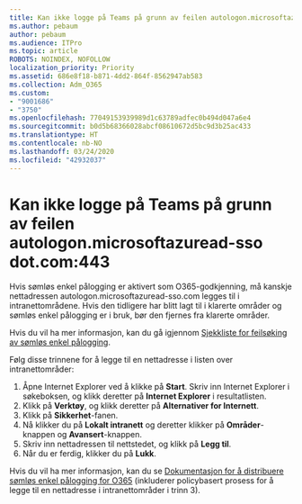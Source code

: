 ```yaml
---
title: Kan ikke logge på Teams på grunn av feilen autologon.microsoftazuread-sso.com:443
ms.author: pebaum
author: pebaum
ms.audience: ITPro
ms.topic: article
ROBOTS: NOINDEX, NOFOLLOW
localization_priority: Priority
ms.assetid: 686e8f18-b871-4dd2-864f-8562947ab583
ms.collection: Adm_O365
ms.custom:
- "9001686"
- "3750"
ms.openlocfilehash: 77049153939989d1c63789adfec0b494d047a6e4
ms.sourcegitcommit: b0d5b68366028abcf08610672d5bc9d3b25ac433
ms.translationtype: HT
ms.contentlocale: nb-NO
ms.lasthandoff: 03/24/2020
ms.locfileid: "42932037"
---
```

# <a name="unable-to-log-into-teams-due-to-error-autologonmicrosoftazuread-sso-dot-com443"></a>Kan ikke logge på Teams på grunn av feilen autologon.microsoftazuread-sso dot.com:443

Hvis sømløs enkel pålogging er aktivert som O365-godkjenning, må kanskje nettadressen autologon.microsoftazuread-sso.com legges til i intranettområdene.  Hvis den tidligere har blitt lagt til i klarerte områder og sømløs enkel pålogging er i bruk, bør den fjernes fra klarerte områder.

Hvis du vil ha mer informasjon, kan du gå igjennom [Sjekkliste for feilsøking av sømløs enkel pålogging](https://docs.microsoft.com/azure/active-directory/hybrid/tshoot-connect-sso#troubleshooting-checklist).

Følg disse trinnene for å legge til en nettadresse i listen over intranettområder:

1. Åpne Internet Explorer ved å klikke på **Start**. Skriv inn Internet Explorer i søkeboksen, og klikk deretter på **Internet Explorer** i resultatlisten.
2. Klikk på **Verktøy**, og klikk deretter på **Alternativer for Internett**.
3. Klikk på **Sikkerhet**-fanen.
4. Nå klikker du på **Lokalt intranett** og deretter klikker på **Områder**-knappen og **Avansert**-knappen.
5. Skriv inn nettadressen til nettstedet, og klikk på **Legg til**.
6. Når du er ferdig, klikker du på **Lukk**.

Hvis du vil ha mer informasjon, kan du se [Dokumentasjon for å distribuere sømløs enkel pålogging for O365](https://docs.microsoft.com/azure/active-directory/hybrid/how-to-connect-sso-quick-start) (inkluderer policybasert prosess for å legge til en nettadresse i intranettområder i trinn 3).

